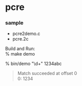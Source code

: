 pcre
===============

### sample
- pcre2demo.c
- pcre.2c

Build and Run:  
% make demo  

% bin/demo "\d+" 1234abc  
> Match succeeded at offset 0  
> 0: 1234  
